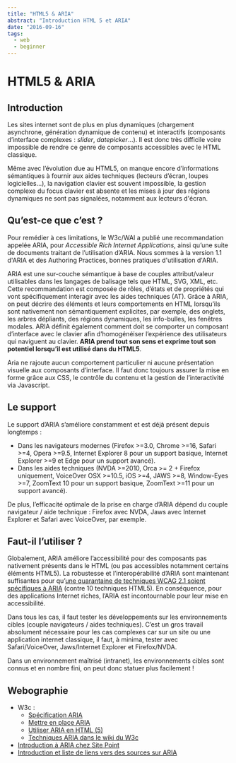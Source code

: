 ```yaml
---
title: "HTML5 & ARIA"
abstract: "Introduction HTML 5 et ARIA"
date: "2016-09-16"
tags:
  - web
  - beginner
---
```


# <abbr>HTML5</abbr> & <abbr>ARIA</abbr>

## Introduction

Les sites internet sont de plus en plus dynamiques (chargement asynchrone, génération dynamique de contenu) et interactifs (composants d’interface complexes&nbsp;: <i lang="en">slider</i>, <i lang="en">datepicker</i>…). Il est donc très difficile voire impossible de rendre ce genre de composants accessibles avec le <abbr>HTML</abbr> classique. 

Même avec l’évolution due au <abbr>HTML5</abbr>, on manque encore d’informations sémantiques à fournir aux aides techniques (lecteurs d’écran, loupes logicielles…), la navigation clavier est souvent impossible, la gestion complexe du focus clavier est absente et les mises à jour des régions dynamiques ne sont pas signalées, notamment aux lecteurs d'écran.

## Qu’est-ce que c’est&nbsp;?

Pour remédier à ces limitations, le <abbr>W3c</abbr>/<abbr>WAI</abbr> a publié une recommandation appelée <abbr>ARIA</abbr>, pour <i lang="en">Accessible Rich Internet Applications</i>, ainsi qu’une suite de documents traitant de l’utilisation d’<abbr>ARIA</abbr>. Nous sommes à la version 1.1 d'<abbr>ARIA</abbr> et des Authoring Practices, bonnes pratiques d'utilisation d'<abbr>ARIA</abbr>.

<abbr>ARIA</abbr> est une sur-couche sémantique à base de couples attribut/valeur utilisables dans les langages de balisage tels que <abbr>HTML</abbr>, <abbr>SVG</abbr>, <abbr>XML</abbr>, etc. Cette recommandation est composée de rôles, d’états et de propriétés qui vont spécifiquement interagir avec les aides techniques (<abbr>AT</abbr>). Grâce à <abbr>ARIA</abbr>, on peut décrire des éléments et leurs comportements en <abbr>HTML</abbr> lorsqu’ils sont nativement non sémantiquement explicites, par exemple, des onglets, les arbres dépliants, des régions dynamiques, les info-bulles, les fenêtres modales. <abbr>ARIA</abbr> définit également comment doit se comporter un composant d’interface avec le clavier afin d’homogénéiser l’expérience des utilisateurs qui naviguent au clavier. **<abbr>ARIA</abbr> prend tout son sens et exprime tout son potentiel lorsqu’il est utilisé dans du <abbr>HTML5</abbr>**.

Aria ne rajoute aucun comportement particulier ni aucune présentation visuelle aux composants d’interface. Il faut donc toujours assurer la mise en forme grâce aux <abbr>CSS</abbr>, le contrôle du contenu et la gestion de l’interactivité via Javascript.

## Le support

Le support d’<abbr>ARIA</abbr> s’améliore constamment et est déjà présent depuis longtemps&nbsp;:
- Dans les navigateurs modernes (Firefox >=3.0, Chrome >=16, Safari >=4, Opera >=9.5, Internet Explorer 8 pour un support basique, Internet Explorer >=9 et Edge pour un support avancé).
- Dans les aides techniques (<abbr>NVDA</abbr> >=2010, Orca >= 2 + Firefox uniquement, VoiceOver <abbr>OSX</abbr> >=10.5, <abbr>iOS</abbr> >=4, <abbr>JAWS</abbr> >=8, Window-Eyes >=7, ZoomText 10 pour un support basique, ZoomText >=11 pour un support avancé).  

De plus, l’efficacité optimale de la prise en charge d’<abbr>ARIA</abbr> dépend du couple navigateur&nbsp;/ aide technique&nbsp;: Firefox avec <abbr>NVDA</abbr>, Jaws avec Internet Explorer et Safari avec VoiceOver, par exemple.

## Faut-il l’utiliser&nbsp;?

Globalement, <abbr>ARIA</abbr> améliore l’accessibilité pour des composants pas nativement présents dans le <abbr>HTML</abbr> (ou pas accessibles notamment certains éléments <abbr>HTML5</abbr>). La robustesse et l’interopérabilité d’<abbr>ARIA</abbr> sont maintenant suffisantes pour qu’[une quarantaine de techniques WCAG 2.1 soient spécifiques à <abbr>ARIA</abbr>](https://www.w3.org/WAI/GL/wiki/Category:ARIA_Techniques) (contre 10 techniques <abbr>HTML5</abbr>). En conséquence, pour des applications Internet riches, l’<abbr>ARIA</abbr> est incontournable pour leur mise en accessibilité.

Dans tous les cas, il faut tester les développements sur les environnements cibles (couple navigateurs&nbsp;/ aides techniques). C’est un gros travail absolument nécessaire pour les cas complexes car sur un site ou une application internet classique, il faut, à minima, tester avec Safari/VoiceOver, Jaws/Internet Explorer et Firefox/<abbr>NVDA</abbr>.

Dans un environnement maîtrisé (intranet), les environnements cibles sont connus et en nombre fini, on peut donc statuer plus facilement&nbsp;!

## Webographie
* <abbr>W3c</abbr>&nbsp;:
  * [Spécification <abbr>ARIA</abbr>](http://www.w3.org/TR/wai-aria/)
  * [Mettre en place <abbr>ARIA</abbr>](http://www.w3.org/TR/wai-aria-practices/)
  * [Utiliser <abbr>ARIA</abbr> en <abbr>HTML</abbr> (5)](http://www.w3.org/TR/aria-in-html/)
  * [Techniques <abbr>ARIA</abbr> dans le wiki du <abbr>W3c</abbr>](https://www.w3.org/WAI/GL/wiki/Category:ARIA_Techniques)
* [Introduction à <abbr>ARIA</abbr> chez Site Point](http://www.sitepoint.com/introduction-wai-aria/)
* [Introduction et liste de liens vers des sources sur <abbr>ARIA</abbr>](http://developer.mozilla.org/fr/docs/Accessibilit%C3%A9/ARIA)
